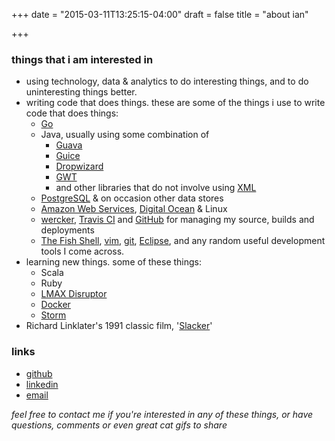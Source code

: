 +++
date = "2015-03-11T13:25:15-04:00"
draft = false
title = "about ian"

+++

### things that i am interested in

* using technology, data & analytics to do interesting things, and to do uninteresting things better.
* writing code that does things. these are some of the things i use to write code that does things:
    * [Go](http://golang.org/)
    * Java, usually using some combination of
        * [Guava](https://code.google.com/p/guava-libraries/) 
        * [Guice](https://code.google.com/p/google-guice/)
        * [Dropwizard](http://www.dropwizard.io/)
        * [GWT](http://www.gwtproject.org/) 
        * and other libraries that do not involve using [XML](http://blog.joda.org/2007/03/configuration-in-java-it-sure-beats-xml_4078.html)
    * [PostgreSQL](http://www.postgresql.org/) & on occasion other data stores
    * [Amazon Web Services](http://aws.amazon.com/), [Digital Ocean](https://www.digitalocean.com) & Linux
    * [wercker](http://wercker.com/), [Travis CI](https://travis-ci.org/profile/ianferguson) and [GitHub](https://github.com/ianferguson) for managing my source, builds and deployments
    * [The Fish Shell](http://fishshell.com/), [vim](www.vim.org), [git](http://git-scm.com/), [Eclipse](http://www.eclipse.org/), and any random useful development tools I come across.
* learning new things. some of these things:
    * Scala
    * Ruby
    * [LMAX Disruptor](http://lmax-exchange.github.io/disruptor/)
    * [Docker](https://www.docker.io/)
    * [Storm](http://storm-project.net/)
* Richard Linklater's 1991 classic film, '[Slacker](http://www.imdb.com/title/tt0102943/)'

### links
* [github](https://github.com/ianferguson)
* [linkedin](http://www.linkedin.com/in/ianjamesferguson)
* [email](info@ianferguson.io)

_feel free to contact me if you're interested in any of these things, or have questions, comments or even great cat gifs to share_
